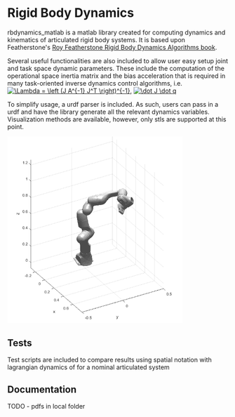 Rigid Body Dynamics
=====
rbdynamics_matlab is a matlab library created for computing dynamics and kinematics of articulated rigid body systems. It is based upon Featherstone's [Roy Featherstone Rigid Body Dynamics Algorithms book](http://www.springer.com/fr/book/9780387743141).

Several useful functionalities are also included to allow user easy setup joint and task space dynamic parameters. These include the computation of the operational space inertia matrix and the bias acceleration that is required in many task-oriented inverse dynamics control algorithms, i.e. <a href="https://www.codecogs.com/eqnedit.php?latex=\Lambda&space;=&space;\left&space;(J&space;A^{-1}&space;J^T&space;\right)^{-1}" target="_blank"><img src="https://latex.codecogs.com/gif.latex?\Lambda&space;=&space;\left&space;(J&space;A^{-1}&space;J^T&space;\right)^{-1}" title="\Lambda = \left (J A^{-1} J^T \right)^{-1}" /></a>, <a href="https://www.codecogs.com/eqnedit.php?latex=\dot&space;J&space;\dot&space;q" target="_blank"><img src="https://latex.codecogs.com/gif.latex?\dot&space;J&space;\dot&space;q" title="\dot J \dot q" /></a>

To simplify usage, a urdf parser is included. As such, users can pass in a urdf and have the library generate all the relevant dynamics variables. Visualization methods are available, however, only stls are supported at this point.

<img src="doc/visualizations.PNG" alt="drawing" width="400"/>
  
Tests
-----
Test scripts are included to compare results using spatial notation with lagrangian dynamics of for a nominal articulated system


Documentation
-----
TODO - pdfs in local folder
